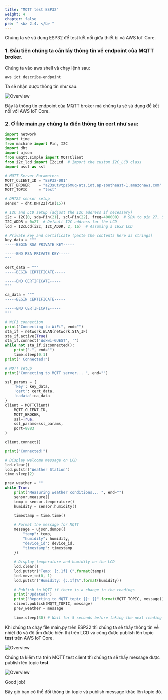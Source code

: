```yaml
---
title: "MQTT test ESP32"
weight: 4
chapter: false
pre: " <b> 2.4. </b> "
---
```


Chúng ta sẽ sử dụng ESP32 để test kết nối giữa thiết bị và AWS IoT Core.


### 1. Đầu tiên chúng ta cần lấy thông tin về endpoint của MQTT broker.

Chúng ta vào aws shell và chạy lệnh sau:

    aws iot describe-endpoint

Ta sẽ nhận được thông tin như sau:

![Overview](/images/28.png)

Đây là thông tin endpoint của MQTT broker mà chúng ta sẽ sử dụng để kết nối với AWS IoT Core.

### 2. Ở file main.py chúng ta điền thông tin cert như sau:

```python
import network
import time
from machine import Pin, I2C
import dht
import ujson
from umqtt.simple import MQTTClient
from i2c_lcd import I2cLcd  # Import the custom I2C_LCD class
import ussl as ssl

# MQTT Server Parameters
MQTT_CLIENT_ID = "ESP32-001"
MQTT_BROKER    = "a23sutvtpz6muq-ats.iot.ap-southeast-1.amazonaws.com"
MQTT_TOPIC     = "test"

# DHT22 sensor setup
sensor = dht.DHT22(Pin(15))

# I2C and LCD setup (adjust the I2C address if necessary)
i2c = I2C(0, sda=Pin(21), scl=Pin(22), freq=400000)  # SDA to pin 27, SCL to pin 26
I2C_ADDR = 0x27  # Default I2C address for the LCD
lcd = I2cLcd(i2c, I2C_ADDR, 2, 16)  # Assuming a 16x2 LCD

# Private key and certificate (paste the contents here as strings)
key_data = """
-----BEGIN RSA PRIVATE KEY-----

-----END RSA PRIVATE KEY-----
"""

cert_data = """
-----BEGIN CERTIFICATE-----

-----END CERTIFICATE-----
"""

ca_data = """
-----BEGIN CERTIFICATE-----

-----END CERTIFICATE-----
"""

# WiFi connection
print("Connecting to WiFi", end="")
sta_if = network.WLAN(network.STA_IF)
sta_if.active(True)
sta_if.connect('Wokwi-GUEST', '')
while not sta_if.isconnected():
    print(".", end="")
    time.sleep(0.1)
print(" Connected!")

# MQTT setup
print("Connecting to MQTT server... ", end="")

ssl_params = {
    'key': key_data,
    'cert': cert_data,
    'cadata':ca_data
}
client = MQTTClient(
    MQTT_CLIENT_ID, 
    MQTT_BROKER, 
    ssl=True,
    ssl_params=ssl_params,
    port=8883
)

client.connect()

print("Connected!")

# Display welcome message on LCD
lcd.clear()
lcd.putstr("Weather Station")
time.sleep(2)

prev_weather = ""
while True:
    print("Measuring weather conditions... ", end="")
    sensor.measure() 
    temp = sensor.temperature()
    humidity = sensor.humidity()

    timestamp = time.time()
    
    # Format the message for MQTT
    message = ujson.dumps({
        "temp": temp,
        "humidity": humidity,
        "device_id": device_id,
        "timestamp": timestamp
    })
    
    # Display temperature and humidity on the LCD
    lcd.clear()
    lcd.putstr("Temp: {:.1f} C".format(temp))
    lcd.move_to(0, 1)
    lcd.putstr("Humidity: {:.1f}%".format(humidity))
    
    # Publish to MQTT if there is a change in the readings
    print("Updated!")
    print("Reporting to MQTT topic {}: {}".format(MQTT_TOPIC, message))
    client.publish(MQTT_TOPIC, message)
    prev_weather = message
        
    time.sleep(30) # Wait for 5 seconds before taking the next reading
```
Khi chúng ta chạy file main.py trên ESP32 thì chúng ta sẽ thấy thông tin về nhiệt độ và độ ẩm được hiển thị trên LCD và cũng được publish lên topic **test** trên AWS IoT Core.

![Overview](/images/29.png)

Chúng ta kiểm tra trên MQTT test client thì chúng ta sẽ thấy message được publish lên topic **test**.

![Overview](/images/30.png)

Good job!

Bây giờ bạn có thể đổi thông tin topic và publish message khác lên topic đó.